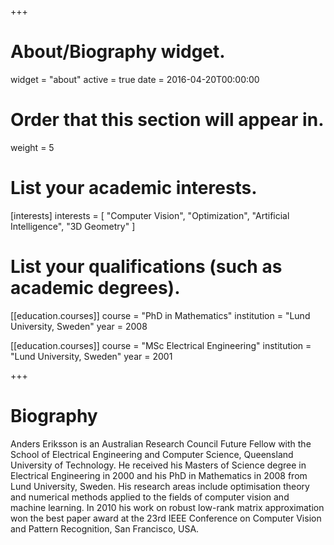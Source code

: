 +++
# About/Biography widget.
widget = "about"
active = true
date = 2016-04-20T00:00:00

# Order that this section will appear in.
weight = 5

# List your academic interests.
[interests]
  interests = [
    "Computer Vision",
	"Optimization",
    "Artificial Intelligence",
	"3D Geometry"
  ] 

# List your qualifications (such as academic degrees).
[[education.courses]]
  course = "PhD in Mathematics"
  institution = "Lund University, Sweden"
  year = 2008

[[education.courses]]
  course = "MSc Electrical Engineering"
  institution = "Lund University, Sweden"
  year = 2001
 
+++

# Biography

Anders Eriksson is an Australian Research Council Future Fellow with the School of Electrical Engineering and Computer Science, Queensland University of Technology. 
He received his Masters of Science degree in Electrical Engineering in 2000 and his PhD in Mathematics in 2008 from Lund University, Sweden. His research areas include 
optimisation theory and numerical methods applied to the fields of computer vision and machine learning. 
In 2010 his work on robust low-rank matrix approximation won the best paper award at the 23rd IEEE Conference on Computer Vision and Pattern Recognition, San Francisco, USA. 

